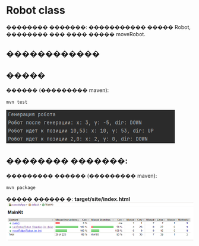# Robot class
�������� �������: ����������� ����� Robot, 
�������� ��� ���� ����� moveRobot.  
## ������������

## �����
������ (��������� maven):
```
mvn test
```
![alt demo](https://github.com/vladnov138/kotlin_practice/blob/main/Robot/assets/demo.png)
## �������� �������:
��������� ������ (��������� maven):
```
mvn package
```
����� ������ �: **target/site/index.html**
![alt coverage](https://github.com/vladnov138/kotlin_practice/blob/main/Robot/assets/coverage.png)
